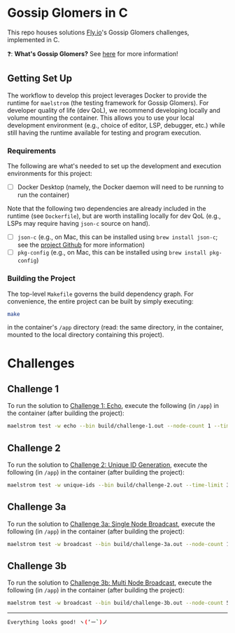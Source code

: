 # Gossip Glomers in C

This repo houses solutions [Fly.io](https://fly.io/)'s Gossip Glomers challenges, implemented in C.

❓: **What's Gossip Glomers?** See [here](https://fly.io/blog/gossip-glomers/) for more information!


## Getting Set Up

The workflow to develop this project leverages Docker to provide the runtime for `maelstrom` (the testing framework for Gossip Glomers). For developer quality of life (dev QoL), we recommend developing locally and volume mounting
the container. This allows you to use your local development environment (e.g., choice of editor, LSP, debugger, etc.) while still having the runtime available for testing and program execution.

### Requirements

The following are what's needed to set up the development and execution environments for this project:

- [ ] Docker Desktop (namely, the Docker daemon will need to be running to run the container)

Note that the following two dependencies are already included in the runtime (see `Dockerfile`), but are worth installing locally for dev QoL (e.g., LSPs may require having `json-c` source on hand).

- [ ] `json-c` (e.g., on Mac, this can be installed using `brew install json-c`; see the [project Github](https://github.com/json-c/json-c) for more information)
- [ ] `pkg-config` (e.g., on Mac, this can be installed using `brew install pkg-config`) 

### Building the Project

The top-level `Makefile` governs the build dependency graph. For convenience, the entire project can be built by simply executing:

```bash
make
```

in the container's `/app` directory (read: the same directory, in the container, mounted to the local directory containing this project).


# Challenges

## Challenge 1

To run the solution to [Challenge 1: Echo](https://fly.io/dist-sys/1/), execute the following (in `/app`) in the container (after building the project):

```bash
maelstrom test -w echo --bin build/challenge-1.out --node-count 1 --time-limit 10
```

## Challenge 2

To run the solution to [Challenge 2: Unique ID Generation](https://fly.io/dist-sys/2/), execute the following (in `/app`) in the container (after building the project):

```bash
maelstrom test -w unique-ids --bin build/challenge-2.out --time-limit 30 --rate 1000 --node-count 3 --availability total --nemesis partition
```

## Challenge 3a

To run the solution to [Challenge 3a: Single Node Broadcast](https://fly.io/dist-sys/3a/), execute the following (in `/app`) in the container (after building the project):

```bash
maelstrom test -w broadcast --bin build/challenge-3a.out --node-count 1 --time-limit 20 --rate 10
```

## Challenge 3b

To run the solution to [Challenge 3b: Multi Node Broadcast](https://fly.io/dist-sys/3b/), execute the following (in `/app`) in the container (after building the project):

```bash
maelstrom test -w broadcast --bin build/challenge-3b.out --node-count 5 --time-limit 20 --rate 10
```

---

```bash
Everything looks good! ヽ(‘ー`)ノ
```
